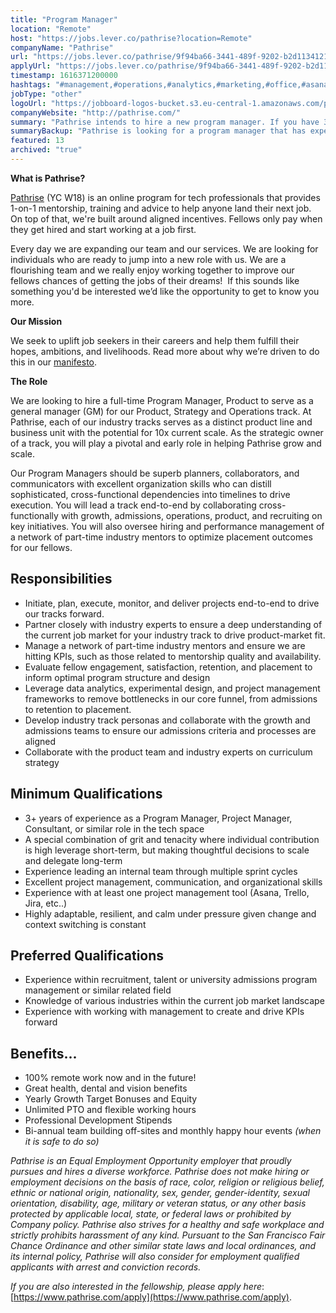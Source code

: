```yaml
---
title: "Program Manager"
location: "Remote"
host: "https://jobs.lever.co/pathrise?location=Remote"
companyName: "Pathrise"
url: "https://jobs.lever.co/pathrise/9f94ba66-3441-489f-9202-b2d11341217a"
applyUrl: "https://jobs.lever.co/pathrise/9f94ba66-3441-489f-9202-b2d11341217a/apply"
timestamp: 1616371200000
hashtags: "#management,#operations,#analytics,#marketing,#office,#asana,#jira,#analysis,#ui/ux,#optimization"
jobType: "other"
logoUrl: "https://jobboard-logos-bucket.s3.eu-central-1.amazonaws.com/pathrise"
companyWebsite: "http://pathrise.com/"
summary: "Pathrise intends to hire a new program manager. If you have 3+ years of experience as a Program Manager, Project Manager, Consultant, or similar role in the tech space, consider applying."
summaryBackup: "Pathrise is looking for a program manager that has experience in: #ui/ux, #management, #marketing."
featured: 13
archived: "true"
---
```


**What is Pathrise?**

[Pathrise](https://www.pathrise.com/) (YC W18) is an online program for tech professionals that provides 1-on-1 mentorship, training and advice to help anyone land their next job. On top of that, we're built around aligned incentives. Fellows only pay when they get hired and start working at a job first.

Every day we are expanding our team and our services. We are looking for individuals who are ready to jump into a new role with us. We are a flourishing team and we really enjoy working together to improve our fellows chances of getting the jobs of their dreams!  If this sounds like something you'd be interested we’d like the opportunity to get to know you more.

**Our Mission**

We seek to uplift job seekers in their careers and help them fulfill their hopes, ambitions, and livelihoods. Read more about why we’re driven to do this in our [manifesto](https://www.pathrise.com/manifesto).

**The Role** 

We are looking to hire a full-time Program Manager, Product to serve as a general manager (GM) for our Product, Strategy and Operations track. At Pathrise, each of our industry tracks serves as a distinct product line and business unit with the potential for 10x current scale. As the strategic owner of a track, you will play a pivotal and early role in helping Pathrise grow and scale.  

Our Program Managers should be superb planners, collaborators, and communicators with excellent organization skills who can distill sophisticated, cross-functional dependencies into timelines to drive execution. You will lead a track end-to-end by collaborating cross-functionally with growth, admissions, operations, product, and recruiting on key initiatives. You will also oversee hiring and performance management of a network of part-time industry mentors to optimize placement outcomes for our fellows.

## Responsibilities

*   Initiate, plan, execute, monitor, and deliver projects end-to-end to drive our tracks forward. 
*   Partner closely with industry experts to ensure a deep understanding of the current job market for your industry track to drive product-market fit.
*   Manage a network of part-time industry mentors and ensure we are hitting KPIs, such as those related to mentorship quality and availability. 
*   Evaluate fellow engagement, satisfaction, retention, and placement to inform optimal program structure and design 
*   Leverage data analytics, experimental design, and project management frameworks to remove bottlenecks in our core funnel, from admissions to retention to placement. 
*   Develop industry track personas and collaborate with the growth and admissions teams to ensure our admissions criteria and processes are aligned
*   Collaborate with the product team and industry experts on curriculum strategy

## Minimum Qualifications

*   3+ years of experience as a Program Manager, Project Manager, Consultant, or similar role in the tech space
*   A special combination of grit and tenacity where individual contribution is high leverage short-term, but making thoughtful decisions to scale and delegate long-term
*   Experience leading an internal team through multiple sprint cycles
*   Excellent project management, communication, and organizational skills
*   Experience with at least one project management tool (Asana, Trello, Jira, etc..)
*   Highly adaptable, resilient, and calm under pressure given change and context switching is constant

## Preferred Qualifications

*   Experience within recruitment, talent or university admissions program management or similar related field
*   Knowledge of various industries within the current job market landscape
*   Experience with working with management to create and drive KPIs forward

## Benefits...

*   100% remote work now and in the future!
*   Great health, dental and vision benefits 
*   Yearly Growth Target Bonuses and Equity 
*   Unlimited PTO and flexible working hours
*   Professional Development Stipends
*   Bi-annual team building off-sites and monthly happy hour events _(when it is safe to do so)_

_Pathrise is an Equal Employment Opportunity employer that proudly pursues and hires a diverse workforce. Pathrise does not make hiring or employment decisions on the basis of race, color, religion or religious belief, ethnic or national origin, nationality, sex, gender, gender-identity, sexual orientation, disability, age, military or veteran status, or any other basis protected by applicable local, state, or federal laws or prohibited by Company policy. Pathrise also strives for a healthy and safe workplace and strictly prohibits harassment of any kind. Pursuant to the San Francisco Fair Chance Ordinance and other similar state laws and local ordinances, and its internal policy, Pathrise will also consider for employment qualified applicants with arrest and conviction records._

_If you are also interested in the fellowship, please apply here_: [https://www.pathrise.com/apply](https://www.pathrise.com/apply).
